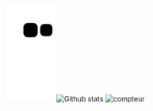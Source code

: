 ![snake gif](https://github.com/Zerdanes/Zerdanes/blob/output/github-contribution-grid-snake.svg)
![Github stats](https://github-readme-stats.vercel.app/api?username=yourGithubUsername)
![compteur](https://[VotreEndpoint].m.pipedream.net)
